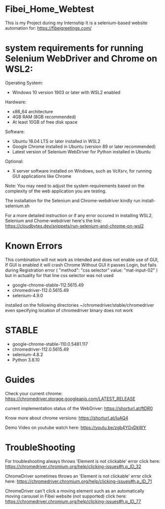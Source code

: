 # Fibei_Home_Webtest
This is my Project during my Internship
It is a selenium-based website automation for: https://fibeigreetings.com/

# system requirements for running Selenium WebDriver and Chrome on WSL2:

Operating System:
* Windows 10 version 1903 or later with WSL2 enabled


Hardware:
* x86_64 architecture
* 4GB RAM (8GB recommended)
* At least 10GB of free disk space


Software:
* Ubuntu 18.04 LTS or later installed in WSL2
* Google Chrome installed in Ubuntu (version 89 or later recommended)
* Latest version of Selenium WebDriver for Python installed in Ubuntu

Optional:
* X server software installed on Windows, such as VcXsrv, for running GUI applications like Chrome


Note: You may need to adjust the system requirements based on the complexity of the web application you are testing.

The installation for the Selenium and Chrome-webdriver kindly run install-selenium.sh

For a more detailed instruction or if any error occured in installing WSL2, Selenium and Chome-webdriver here's the link: https://cloudbytes.dev/snippets/run-selenium-and-chrome-on-wsl2


# Known Errors
This combination will not work as intended and does not enable use of GUI, If GUI is enabled it will crash Chrome
Without GUI it passes Login, but fails during Registration error ( "method": "css selector" value: "mat-input-02" ) but in actuality for that line css selector was not used 

* google-chrome-stable-112.5615.49
* chromedriver-112.0.5615.49
* selenium-4.9.0

installed on the following directories
~/chromedriver/stable/chromedriver
even specifying location of chromedriver binary does not work

# STABLE
* google-chrome-stable-110.0.5481.117
* chromedriver-112.0.5615.49
* selenium-4.8.2
* Python 3.8.10


# Guides
Check your current chrome: https://chromedriver.storage.googleapis.com/LATEST_RELEASE

current implementation status of the WebDriver: https://shorturl.at/ftDR0

Know more about chrome versions: https://shorturl.at/luAQ4

Demo Video on youtube watch here: https://youtu.be/zgb4YGvDkWY

# TroubleShooting

For troubleshooting always throws 'Element is not clickable' error click here: https://chromedriver.chromium.org/help/clicking-issues#h.p_ID_32

ChromeDriver sometimes throws an 'Element is not clickable' error click here: https://chromedriver.chromium.org/help/clicking-issues#h.p_ID_71

ChromeDriver can't click a moving element such as an automatically moving carousel in Fibei website (not supported) click here: https://chromedriver.chromium.org/help/clicking-issues#h.p_ID_77

